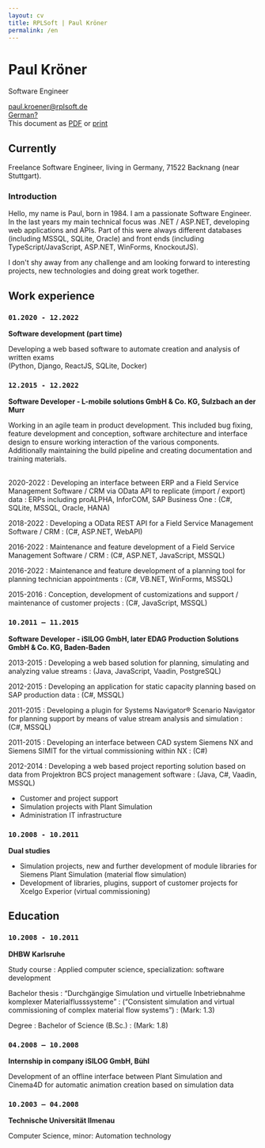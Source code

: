 ```yaml
---
layout: cv
title: RPLSoft | Paul Kröner
permalink: /en
---
```


# Paul Kröner
  Software Engineer

<div id="webaddress">
	<div>
		<a href="mailto:paul.kroener@rplsoft.de">paul.kroener@rplsoft.de</a>
	</div>
	<div id="links">
		<div>
			<a href="/">German?</a>
		</div>
		<div>
			This document as
			<a href="/assets/pdf/cv-kroener-en.pdf">PDF</a> or 
			<a href="javascript:if(window.print)window.print()">print</a>
		</div>
	</div>
</div>


## Currently

Freelance Software Engineer, living in Germany, 71522 Backnang (near Stuttgart).

### Introduction

Hello, my name is Paul, born in 1984. I am a passionate Software Engineer. In the last years my main technical focus was .NET / ASP.NET, developing web applications and APIs. Part of this were always different databases (including MSSQL, SQLite, Oracle) and front ends (including TypeScript/JavaScript, ASP.NET, WinForms, KnockoutJS).

I don't shy away from any challenge and am looking forward to interesting projects, new technologies and doing great work together.

## Work experience

### `01.2020 - 12.2022`
**Software development (part time)**

Developing a web based software to automate creation and analysis of written exams\
(Python, Django, ReactJS, SQLite, Docker)

### `12.2015 - 12.2022`
**Software Developer - L-mobile solutions GmbH & Co. KG, Sulzbach an der Murr**

Working in an agile team in product development. This included bug fixing, feature development and conception, software architecture and interface design to ensure working interaction of the various components. Additionally maintaining the build pipeline and creating documentation and training materials.

<br>
2020-2022
: Developing an interface between ERP and a Field Service Management Software / CRM via OData API to replicate (import / export) data
: ERPs including proALPHA, InforCOM, SAP Business One
: (C#, SQLite, MSSQL, Oracle, HANA)

2018-2022
: Developing a OData REST API for a Field Service Management Software / CRM
: (C#, ASP.NET, WebAPI)

2016-2022
: Maintenance and feature development of a Field Service Management Software / CRM
: (C#, ASP.NET, JavaScript, MSSQL)

2016-2022
: Maintenance and feature development of a planning tool for planning technician appointments
: (C#, VB.NET, WinForms, MSSQL)

2015-2016
: Conception, development of customizations and support / maintenance of customer projects
: (C#, JavaScript, MSSQL)

### `10.2011 – 11.2015`
**Software Developer - iSILOG GmbH, later EDAG Production Solutions GmbH & Co. KG, Baden-Baden**

2013-2015
: Developing a web based solution for planning, simulating and analyzing value streams
: (Java, JavaScript, Vaadin, PostgreSQL)

2012-2015
: Developing an application for static capacity planning based on SAP production data
: (C#, MSSQL)

2011-2015
: Developing a plugin for Systems Navigator&reg; Scenario Navigator for planning support by means of value stream analysis and simulation
: (C#, MSSQL)

2011-2015
: Developing an interface between CAD system Siemens NX and Siemens SIMIT for the virtual commissioning within NX
: (C#)

2012-2014
: Developing a web based project reporting solution based on data from Projektron BCS project management software 
: (Java, C#, Vaadin, MSSQL)

- Customer and project support
- Simulation projects with Plant Simulation
- Administration IT infrastructure

### `10.2008 - 10.2011`
**Dual studies**

- Simulation projects, new and further development of module libraries for Siemens Plant Simulation (material flow simulation)
- Development of libraries, plugins, support of customer projects for Xcelgo Experior (virtual commissioning)

## Education

### `10.2008 - 10.2011`
**DHBW Karlsruhe**

Study course
: Applied computer science, specialization: software development

Bachelor thesis
: &ldquo;Durchgängige Simulation und virtuelle Inbetriebnahme komplexer Materialflusssysteme&rdquo;
: (&ldquo;Consistent simulation and virtual commissioning of complex material flow systems&rdquo;)
: (Mark: 1.3)

Degree
: Bachelor of Science (B.Sc.)
: (Mark: 1.8)

### `04.2008 – 10.2008`
**Internship in company iSILOG GmbH, Bühl**

Development of an offline interface between Plant Simulation and Cinema4D for automatic animation creation based on simulation data

### `10.2003 – 04.2008`
**Technische Universität Ilmenau**

Computer Science, minor: Automation technology
